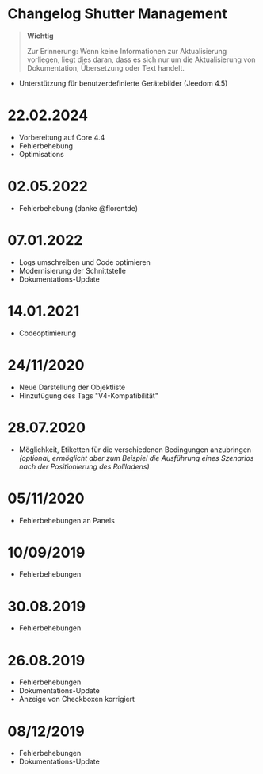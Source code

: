 # Changelog Shutter Management

>**Wichtig**
>
>Zur Erinnerung: Wenn keine Informationen zur Aktualisierung vorliegen, liegt dies daran, dass es sich nur um die Aktualisierung von Dokumentation, Übersetzung oder Text handelt.

- Unterstützung für benutzerdefinierte Gerätebilder (Jeedom 4.5)

# 22.02.2024

- Vorbereitung auf Core 4.4
- Fehlerbehebung
- Optimisations

# 02.05.2022

- Fehlerbehebung (danke @florentde)

# 07.01.2022

- Logs umschreiben und Code optimieren
- Modernisierung der Schnittstelle
- Dokumentations-Update

# 14.01.2021

- Codeoptimierung

# 24/11/2020

- Neue Darstellung der Objektliste
- Hinzufügung des Tags "V4-Kompatibilität"

# 28.07.2020

- Möglichkeit, Etiketten für die verschiedenen Bedingungen anzubringen *(optional, ermöglicht aber zum Beispiel die Ausführung eines Szenarios nach der Positionierung des Rollladens)*

# 05/11/2020

- Fehlerbehebungen an Panels

# 10/09/2019

- Fehlerbehebungen

# 30.08.2019

- Fehlerbehebungen

# 26.08.2019

- Fehlerbehebungen
- Dokumentations-Update
- Anzeige von Checkboxen korrigiert

# 08/12/2019

- Fehlerbehebungen
- Dokumentations-Update
